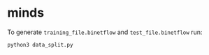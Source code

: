 # minds

To generate `training_file.binetflow` and `test_file.binetflow` run:

    python3 data_split.py